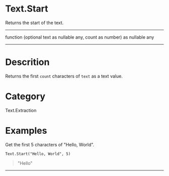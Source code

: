 ﻿# Text.Start
Returns the start of the text.
***
function (optional text as nullable any, count as number) as nullable any
***
# Descrition 
Returns the first <code>count</code> characters of <code>text</code> as a text value.
# Category 
Text.Extraction
# Examples 
Get the first 5 characters of "Hello, World".
```
Text.Start("Hello, World", 5)
```
> "Hello"
***

